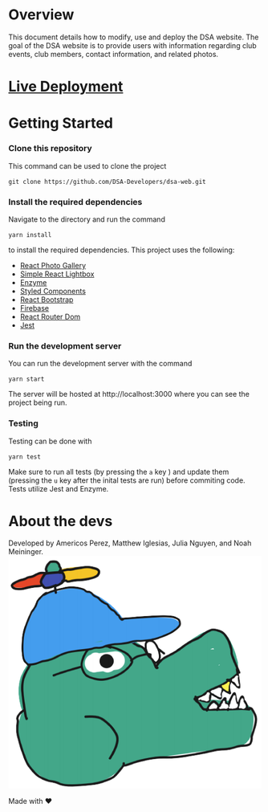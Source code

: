 # Overview
This document details how to modify, use and deploy the DSA website. The goal of the DSA website is to provide users with information regarding club events, club members, contact information, and related photos.
# <a href="https://dsa-web.herokuapp.com/about"> Live Deployment </a>
# Getting Started
### Clone this repository 
This command can be used to clone the project
```
git clone https://github.com/DSA-Developers/dsa-web.git
```
### Install the required dependencies
Navigate to the directory and run the command
```
yarn install
```
to install the required dependencies. This project uses the following:
<ul>
  <li><a href="https://github.com/neptunian/react-photo-gallery"> React Photo Gallery </a></li>
  <li><a href="https://simple-react-lightbox.dev/"> Simple React Lightbox </a></li>
  <li><a href="https://enzymejs.github.io/enzyme/"> Enzyme </a></li>
  <li><a href="https://github.com/styled-components/styled-components"> Styled Components </a></li>
  <li><a href="https://github.com/react-bootstrap/react-bootstrap"> React Bootstrap </a></li>
  <li><a href="https://firebase.google.com/"> Firebase </a></li>
  <li><a href="https://www.npmjs.com/package/react-router-dom"> React Router Dom </a></li>
  <li><a href="https://jestjs.io/"> Jest </a></li>
</ul>

### Run the development server
You can run the development server with the command
```
yarn start
```
The server will be hosted at http://localhost:3000 where you can see the project being run.
### Testing
Testing can be done with
````
yarn test
````
Make sure to run all tests (by pressing the ```a``` key ) and update them (pressing the ```u``` key after the inital tests are run) before commiting code. Tests utilize Jest and Enzyme.
# About the devs
Developed by Americos Perez, Matthew Iglesias, Julia Nguyen, and Noah Meininger.
<img src="src/assets/Dev_Logo.png"></img>

Made with ♥
